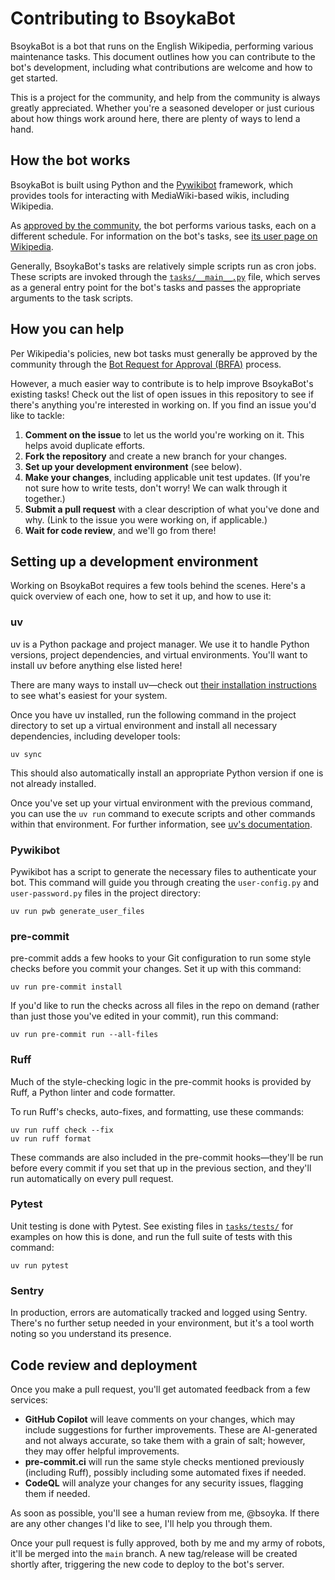 # Contributing to BsoykaBot

BsoykaBot is a bot that runs on the English Wikipedia, performing various
maintenance tasks. This document outlines how you can contribute to the bot's
development, including what contributions are welcome and how to get started.

This is a project for the community, and help from the community is always
greatly appreciated. Whether you're a seasoned developer or just curious about
how things work around here, there are plenty of ways to lend a hand.

## How the bot works

BsoykaBot is built using Python and the
[Pywikibot](https://www.mediawiki.org/wiki/Manual:Pywikibot) framework, which
provides tools for interacting with MediaWiki-based wikis, including Wikipedia.

As [approved by the community](https://en.wikipedia.org/wiki/Wikipedia:Bots/Requests_for_approval), the bot performs various tasks, each on a different schedule. For information on the bot's tasks, see [its user page on Wikipedia](https://en.wikipedia.org/wiki/User:BsoykaBot).

Generally, BsoykaBot's tasks are relatively simple scripts run as cron jobs. These scripts are invoked through the [`tasks/__main__.py`](tasks/__main__.py) file, which serves as a general entry point for the bot's tasks and passes the appropriate arguments to the task scripts.

## How you can help

Per Wikipedia's policies, new bot tasks must generally be approved by the community through the [Bot Request for Approval (BRFA)](https://en.wikipedia.org/wiki/Wikipedia:Bots/Requests_for_approval) process.

However, a much easier way to contribute is to help improve BsoykaBot's existing tasks! Check out the list of open issues in this repository to see if there's anything you're interested in working on. If you find an issue you'd like to tackle:

1. **Comment on the issue** to let us the world you're working on it. This helps avoid duplicate efforts.
2. **Fork the repository** and create a new branch for your changes.
3. **Set up your development environment** (see below).
4. **Make your changes**, including applicable unit test updates. (If you're not sure how to write tests, don't worry! We can walk through it together.)
5. **Submit a pull request** with a clear description of what you've done and why. (Link to the issue you were working on, if applicable.)
6. **Wait for code review**, and we'll go from there!

## Setting up a development environment

Working on BsoykaBot requires a few tools behind the scenes. Here's a quick overview of each one, how to set it up, and how to use it:

### uv

uv is a Python package and project manager. We use it to handle Python versions, project dependencies, and virtual environments. You'll want to install uv before anything else listed here!

There are many ways to install uv—check out [their installation instructions](https://docs.astral.sh/uv/getting-started/installation/) to see what's easiest for your system.

Once you have uv installed, run the following command in the project directory to set up a virtual environment and install all necessary dependencies, including developer tools:
```shell
uv sync
```

This should also automatically install an appropriate Python version if one is not already installed.

Once you've set up your virtual environment with the previous command, you can use the `uv run` command to execute scripts and other commands within that environment. For further information, see [uv's documentation](https://docs.astral.sh/uv/reference/cli/#uv-run).

### Pywikibot

Pywikibot has a script to generate the necessary files to authenticate your bot. This command will guide you through creating the `user-config.py` and `user-password.py` files in the project directory:
```shell
uv run pwb generate_user_files
```

### pre-commit

pre-commit adds a few hooks to your Git configuration to run some style checks before you commit your changes. Set it up with this command:
```shell
uv run pre-commit install
```

If you'd like to run the checks across all files in the repo on demand (rather than just those you've edited in your commit), run this command:
```shell
uv run pre-commit run --all-files
```

### Ruff

Much of the style-checking logic in the pre-commit hooks is provided by Ruff, a Python linter and code formatter.

To run Ruff's checks, auto-fixes, and formatting, use these commands:
```shell
uv run ruff check --fix
uv run ruff format
```

These commands are also included in the pre-commit hooks—they'll be run before every commit if you set that up in the previous section, and they'll run automatically on every pull request.

### Pytest

Unit testing is done with Pytest. See existing files in [`tasks/tests/`](tasks/tests) for examples on how this is done, and run the full suite of tests with this command:
```shell
uv run pytest
```

### Sentry

In production, errors are automatically tracked and logged using Sentry. There's no further setup needed in your environment, but it's a tool worth noting so you understand its presence.

## Code review and deployment

Once you make a pull request, you'll get automated feedback from a few services:

* **GitHub Copilot** will leave comments on your changes, which may include suggestions for further improvements. These are AI-generated and not always accurate, so take them with a grain of salt; however, they may offer helpful improvements.
* **pre-commit.ci** will run the same style checks mentioned previously (including Ruff), possibly including some automated fixes if needed.
* **CodeQL** will analyze your changes for any security issues, flagging them if needed.

As soon as possible, you'll see a human review from me, @bsoyka. If there are any other changes I'd like to see, I'll help you through them.

Once your pull request is fully approved, both by me and my army of robots, it'll be merged into the `main` branch. A new tag/release will be created shortly after, triggering the new code to deploy to the bot's server.
